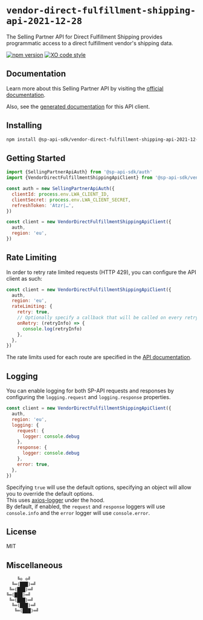 # `vendor-direct-fulfillment-shipping-api-2021-12-28`

The Selling Partner API for Direct Fulfillment Shipping provides programmatic access to a direct fulfillment vendor's shipping data.

[![npm version](https://badgen.net/npm/v/@sp-api-sdk/vendor-direct-fulfillment-shipping-api-2021-12-28)](https://www.npmjs.com/package/@sp-api-sdk/vendor-direct-fulfillment-shipping-api-2021-12-28)
[![XO code style](https://badgen.net/badge/code%20style/XO/cyan)](https://github.com/xojs/xo)

## Documentation

Learn more about this Selling Partner API by visiting the [official documentation](https://developer-docs.amazon.com/sp-api/docs).

Also, see the [generated documentation](https://bizon.github.io/selling-partner-api-sdk/modules/_sp-api-sdk_vendor-direct-fulfillment-shipping-api-2021-12-28.html) for this API client.

## Installing

```sh
npm install @sp-api-sdk/vendor-direct-fulfillment-shipping-api-2021-12-28
```

## Getting Started

```javascript
import {SellingPartnerApiAuth} from '@sp-api-sdk/auth'
import {VendorDirectFulfillmentShippingApiClient} from '@sp-api-sdk/vendor-direct-fulfillment-shipping-api-2021-12-28'

const auth = new SellingPartnerApiAuth({
  clientId: process.env.LWA_CLIENT_ID,
  clientSecret: process.env.LWA_CLIENT_SECRET,
  refreshToken: 'Atzr|…',
})

const client = new VendorDirectFulfillmentShippingApiClient({
  auth,
  region: 'eu',
})
```

## Rate Limiting

In order to retry rate limited requests (HTTP 429), you can configure the API client as such:

```javascript
const client = new VendorDirectFulfillmentShippingApiClient({
  auth,
  region: 'eu',
  rateLimiting: {
    retry: true,
    // Optionally specify a callback that will be called on every retry.
    onRetry: (retryInfo) => {
      console.log(retryInfo)
    },
  },
})
```

The rate limits used for each route are specified in the [API documentation](https://developer-docs.amazon.com/sp-api/docs).

## Logging

You can enable logging for both SP-API requests and responses by configuring the `logging.request` and `logging.response` properties.

```javascript
const client = new VendorDirectFulfillmentShippingApiClient({
  auth,
  region: 'eu',
  logging: {
    request: {
      logger: console.debug
    },
    response: {
      logger: console.debug
    },
    error: true,
  },
})
```

Specifying `true` will use the default options, specifying an object will allow you to override the default options.  
This uses [axios-logger](https://github.com/hg-pyun/axios-logger) under the hood.  
By default, if enabled, the `request` and `response` loggers will use `console.info` and the `error` logger will use `console.error`.


## License

MIT

## Miscellaneous

```
    ╚⊙ ⊙╝
  ╚═(███)═╝
 ╚═(███)═╝
╚═(███)═╝
 ╚═(███)═╝
  ╚═(███)═╝
   ╚═(███)═╝
```
